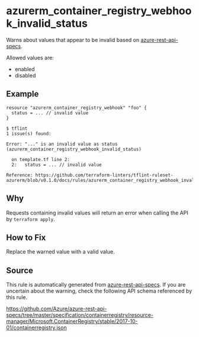 <!--- This file generated by `tools/apispec-rule-gen/main.go`. DO NOT EDIT --->

# azurerm_container_registry_webhook_invalid_status

Warns about values that appear to be invalid based on [azure-rest-api-specs](https://github.com/Azure/azure-rest-api-specs).

Allowed values are:
- enabled
- disabled

## Example

```hcl
resource "azurerm_container_registry_webhook" "foo" {
  status = ... // invalid value
}
```

```
$ tflint
1 issue(s) found:

Error: "..." is an invalid value as status (azurerm_container_registry_webhook_invalid_status)

  on template.tf line 2:
  2:   status = ... // invalid value

Reference: https://github.com/terraform-linters/tflint-ruleset-azurerm/blob/v0.1.0/docs/rules/azurerm_container_registry_webhook_invalid_status.md

```

## Why

Requests containing invalid values will return an error when calling the API by `terraform apply`.

## How to Fix

Replace the warned value with a valid value.

## Source

This rule is automatically generated from [azure-rest-api-specs](https://github.com/Azure/azure-rest-api-specs). If you are uncertain about the warning, check the following API schema referenced by this rule.

https://github.com/Azure/azure-rest-api-specs/tree/master/specification/containerregistry/resource-manager/Microsoft.ContainerRegistry/stable/2017-10-01/containerregistry.json
